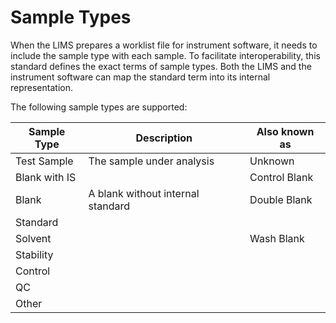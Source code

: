 # Sample Types
When the LIMS prepares a worklist file for instrument software,
it needs to include the sample type with each sample. To facilitate
interoperability, this standard defines the exact terms of sample types.
Both the LIMS and the instrument software can map the standard term into
its internal representation.

The following sample types are supported:

| Sample Type   | Description                       | Also known as |
| ------------- | --------------------------------- |---------------|
| Test Sample   | The sample under analysis         | Unknown       |
| Blank with IS |                                   | Control Blank |
| Blank         | A blank without internal standard | Double Blank  |
| Standard      |                                   |               |
| Solvent       |                                   | Wash Blank    |
| Stability     |                                   |               |
| Control       |                                   |               |
| QC            |                                   |               |
| Other         |                                   |               |

